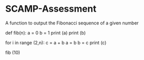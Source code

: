 # SCAMP-Assessment
A function to output the Fibonacci sequence of a given number 

def fib(n):
  a = 0
  b = 1
  print (a)
  print (b)
  
  for i in range (2,n):
    c = a + b
    a = b
    b = c
    print (c)

fib (10)
